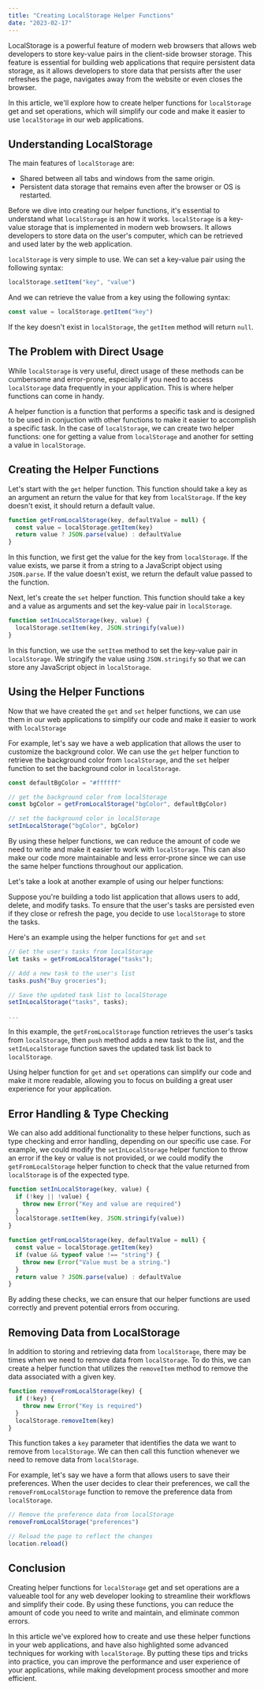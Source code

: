 ```yaml
---
title: "Creating LocalStorage Helper Functions"
date: "2023-02-17"
---
```


LocalStorage is a powerful feature of modern web browsers that allows web developers to store key-value pairs in the client-side browser storage. This feature is essential for building web applications that require persistent data storage, as it allows developers to store data that persists after the user refreshes the page, navigates away from the website or even closes the browser.

In this article, we'll explore how to create helper functions for `localStorage` get and set operations, which will simplify our code and make it easier to use `localStorage` in our web applications.

## Understanding LocalStorage

The main features of `localStorage` are:

- Shared between all tabs and windows from the same origin.
- Persistent data storage that remains even after the browser or OS is restarted.

Before we dive into creating our helper functions, it's essential to understand what `localStorage` is an how it works. `localStorage` is a key-value storage that is implemented in modern web browsers. It allows developers to store data on the user's computer, which can be retrieved and used later by the web application.

`localStorage` is very simple to use. We can set a key-value pair using the following syntax:

```js
localStorage.setItem("key", "value")
```

And we can retrieve the value from a key using the following syntax:

```js
const value = localStorage.getItem("key")
```

If the key doesn't exist in `localStorage`, the `getItem` method will return `null`.

## The Problem with Direct Usage

While `localStorage` is very useful, direct usage of these methods can be cumbersome and error-prone, especially if you need to access `localStorage` data frequently in your application. This is where helper functions can come in handy.

A helper function is a function that performs a specific task and is designed to be used in conjuction with other functions to make it easier to accomplish a specific task. In the case of `localStorage`, we can create two helper functions: one for getting a value from `localStorage` and another for setting a value in `localStorage`.

## Creating the Helper Functions

Let's start with the `get` helper function. This function should take a key as an argument an return the value for that key from `localStorage`. If the key doesn't exist, it should return a default value.

```js
function getFromLocalStorage(key, defaultValue = null) {
  const value = localStorage.getItem(key)
  return value ? JSON.parse(value) : defaultValue
}
```

In this function, we first get the value for the key from `localStorage`. If the value exists, we parse it from a string to a JavaScript object using `JSON.parse`. If the value doesn't exist, we return the default value passed to the function.

Next, let's create the `set` helper function. This function should take a key and a value as arguments and set the key-value pair in `localStorage`.

```js
function setInLocalStorage(key, value) {
  localStorage.setItem(key, JSON.stringify(value))
}
```

In this function, we use the `setItem` method to set the key-value pair in `localStorage`. We stringify the value using `JSON.stringify` so that we can store any JavaScript object in `localStorage`.

## Using the Helper Functions

Now that we have created the `get` and `set` helper functions, we can use them in our web applications to simplify our code and make it easier to work with `localStorage`

For example, let's say we have a web application that allows the user to customize the background color. We can use the `get` helper function to retrieve the background color from `localStorage`, and the `set` helper function to set the background color in `localStorage`.

```js
const defaultBgColor = "#ffffff"

// get the background color from localStorage
const bgColor = getFromLocalStorage("bgColor", defaultBgColor)

// set the background color in localStorage
setInLocalStorage("bgColor", bgColor)
```

By using these helper functions, we can reduce the amount of code we need to write and make it easier to work with `localStorage`. This can also make our code more maintainable and less error-prone since we can use the same helper functions throughout our application.

Let's take a look at another example of using our helper functions:

Suppose you're building a todo list application that allows users to add, delete, and modify tasks. To ensure that the user's tasks are persisted even if they close or refresh the page, you decide to use `localStorage` to store the tasks.

Here's an example using the helper functions for `get` and `set`

```js
// Get the user's tasks from localStorage
let tasks = getFromLocalStorage("tasks");

// Add a new task to the user's list
tasks.push("Buy groceries");

// Save the updated task list to localStorage
setInLocalStorage("tasks", tasks);

...
```

In this example, the `getFromLocalStorage` function retrieves the user's tasks from `localStorage`, then `push` method adds a new task to the list, and the `setInLocalStorage` function saves the updated task list back to `localStorage`.

Using helper function for `get` and `set` operations can simplify our code and make it more readable, allowing you to focus on building a great user experience for your application.

## Error Handling & Type Checking

We can also add additional functionality to these helper functions, such as type checking and error handling, depending on our specific use case. For example, we could modify the `setInLocalStorage` helper function to throw an error if the key or value is not provided, or we could modify the `getFromLocalStorage` helper function to check that the value returned from `localStorage` is of the expected type.

```js {2-4, 10-12}
function setInLocalStorage(key, value) {
  if (!key || !value) {
    throw new Error("Key and value are required")
  }
  localStorage.setItem(key, JSON.stringify(value))
}

function getFromLocalStorage(key, defaultValue = null) {
  const value = localStorage.getItem(key)
  if (value && typeof value !== "string") {
    throw new Error("Value must be a string.")
  }
  return value ? JSON.parse(value) : defaultValue
}
```

By adding these checks, we can ensure that our helper functions are used correctly and prevent potential errors from occuring.

## Removing Data from LocalStorage

In addition to storing and retrieving data from `localStorage`, there may be times when we need to remove data from `localStorage`. To do this, we can create a helper function that utilizes the `removeItem` method to remove the data associated with a given key.

```js
function removeFromLocalStorage(key) {
  if (!key) {
    throw new Error("Key is required")
  }
  localStorage.removeItem(key)
}
```

This function takes a `key` parameter that identifies the data we want to remove from `localStorage`. We can then call this function whenever we need to remove data from `localStorage`.

For example, let's say we have a form that allows users to save their preferences. When the user decides to clear their preferences, we call the `removeFromLocalStorage` function to remove the preference data from `localStorage`.

```js
// Remove the preference data from localStorage
removeFromLocalStorage("preferences")

// Reload the page to reflect the changes
location.reload()
```

## Conclusion

Creating helper functions for `localStorage` get and set operations are a valueable tool for any web developer looking to streamline their workflows and simplify their code. By using these functions, you can reduce the amount of code you need to write and maintain, and eliminate common errors.

In this article we've explored how to create and use these helper functions in your web applications, and have also highlighted some advanced techniques for working with `localStorage`. By putting these tips and tricks into practice, you can improve the performance and user experience of your applications, while making development process smoother and more efficient.
